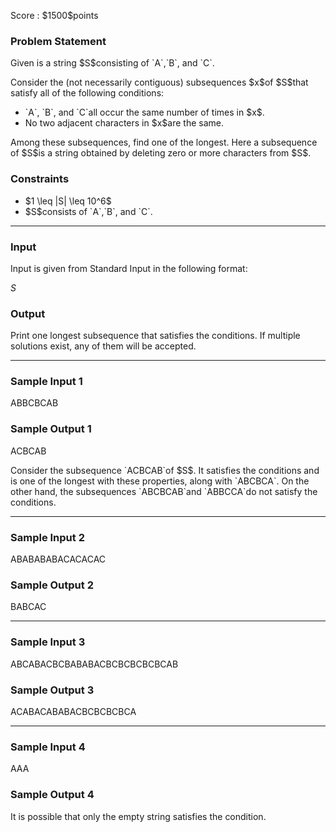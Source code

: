 
<div>

<span>

<span>

<p>
Score : $1500$points
</p>

<div>

<section>

### **Problem Statement**

<p>
Given is a string $S$consisting of `A`,`B`, and `C`.
</p>

<p>
Consider the (not necessarily contiguous) subsequences $x$of $S$that satisfy all of the following conditions:
</p>

<ul>

<li>
`A`, `B`, and `C`all occur the same number of times in $x$.
</li>

<li>
No two adjacent characters in $x$are the same.
</li>

</ul>

<p>
Among these subsequences, find one of the longest. Here a subsequence of $S$is a string obtained by deleting zero or more characters from $S$.
</p>

</section>

</div>

<div>

<section>

### **Constraints**

<ul>

<li>
$1 \leq |S| \leq 10^6$
</li>

<li>
$S$consists of `A`,`B`, and `C`.
</li>

</ul>

</section>

</div>

---

<div>

<div>

<section>

### **Input**

<p>
Input is given from Standard Input in the following format:
</p>

<div>

$S$
</div>

</section>

</div>

<div>

<section>

### **Output**

<p>
Print one longest subsequence that satisfies the conditions.
If multiple solutions exist, any of them will be accepted.
</p>

</section>

</div>

</div>

---

<div>

<section>

### **Sample Input 1**

<div>

ABBCBCAB

</div>

</section>

</div>

<div>

<section>

### **Sample Output 1**

<div>

ACBCAB

</div>

<p>
Consider the subsequence `ACBCAB`of $S$. It satisfies the conditions and is one of the longest with these properties, along with `ABCBCA`.
On the other hand, the subsequences `ABCBCAB`and `ABBCCA`do not satisfy the conditions.
</p>

</section>

</div>

---

<div>

<section>

### **Sample Input 2**

<div>

ABABABABACACACAC

</div>

</section>

</div>

<div>

<section>

### **Sample Output 2**

<div>

BABCAC

</div>

</section>

</div>

---

<div>

<section>

### **Sample Input 3**

<div>

ABCABACBCBABABACBCBCBCBCBCAB

</div>

</section>

</div>

<div>

<section>

### **Sample Output 3**

<div>

ACABACABABACBCBCBCBCA

</div>

</section>

</div>

---

<div>

<section>

### **Sample Input 4**

<div>

AAA

</div>

</section>

</div>

<div>

<section>

### **Sample Output 4**

<div>


</div>

<p>
It is possible that only the empty string satisfies the condition.
</p>

</section>

</div>

</span>

</span>

</div>
